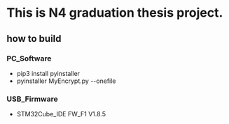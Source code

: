 # This is N4 graduation thesis project.
## how to build
### PC_Software
  - pip3 install pyinstaller
  - pyinstaller MyEncrypt.py --onefile
### USB_Firmware
  - STM32Cube_IDE FW_F1 V1.8.5

